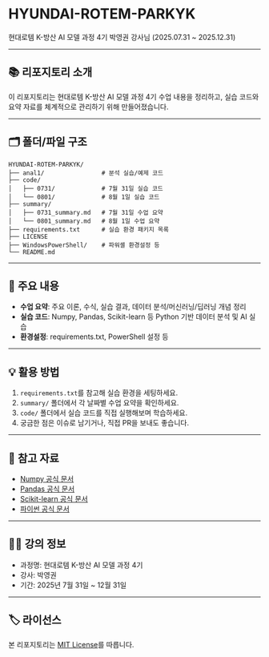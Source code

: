 # HYUNDAI-ROTEM-PARKYK

현대로템 K-방산 AI 모델 과정 4기
박영권 강사님 (2025.07.31 ~ 2025.12.31)

---

## 📚 리포지토리 소개

이 리포지토리는 현대로템 K-방산 AI 모델 과정 4기 수업 내용을 정리하고, 실습 코드와 요약 자료를 체계적으로 관리하기 위해 만들어졌습니다.

---

## 🗂️ 폴더/파일 구조

```
HYUNDAI-ROTEM-PARKYK/
├── anal1/                # 분석 실습/예제 코드
├── code/
│   ├── 0731/             # 7월 31일 실습 코드
│   └── 0801/             # 8월 1일 실습 코드
├── summary/
│   ├── 0731_summary.md   # 7월 31일 수업 요약
│   └── 0801_summary.md   # 8월 1일 수업 요약
├── requirements.txt      # 실습 환경 패키지 목록
├── LICENSE
├── WindowsPowerShell/    # 파워셸 환경설정 등
└── README.md
```

---

## 📝 주요 내용

- **수업 요약**: 주요 이론, 수식, 실습 결과, 데이터 분석/머신러닝/딥러닝 개념 정리
- **실습 코드**: Numpy, Pandas, Scikit-learn 등 Python 기반 데이터 분석 및 AI 실습
- **환경설정**: requirements.txt, PowerShell 설정 등

---

## 💡 활용 방법

1. `requirements.txt`를 참고해 실습 환경을 세팅하세요.
2. `summary/` 폴더에서 각 날짜별 수업 요약을 확인하세요.
3. `code/` 폴더에서 실습 코드를 직접 실행해보며 학습하세요.
4. 궁금한 점은 이슈로 남기거나, 직접 PR을 보내도 좋습니다.

---

## 🔗 참고 자료

- [Numpy 공식 문서](https://numpy.org/doc/)
- [Pandas 공식 문서](https://pandas.pydata.org/docs/)
- [Scikit-learn 공식 문서](https://scikit-learn.org/stable/documentation.html)
- [파이썬 공식 문서](https://docs.python.org/ko/3/)

---

## 👨‍🏫 강의 정보

- 과정명: 현대로템 K-방산 AI 모델 과정 4기
- 강사: 박영권
- 기간: 2025년 7월 31일 ~ 12월 31일

---

## 🏷️ 라이선스

본 리포지토리는 [MIT License](./LICENSE)를 따릅니다.